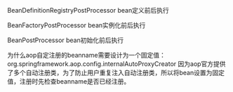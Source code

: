 BeanDefinitionRegistryPostProcessor  bean定义前后执行

BeanFactoryPostProcessor  bean实例化前后执行

BeanPostProcessor   bean初始化前后执行


为什么aop自定注册的beanname需要设计为一个固定值：org.springframework.aop.config.internalAutoProxyCreator
因为aop官方提供了多个自动注册类，为了防止用户重复注入自动注册类，所以将bean设置为固定值，注册时先检查beanname是否已经注册。

 
